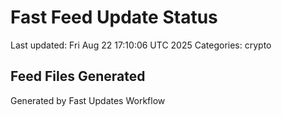 # Fast Feed Update Status
Last updated: Fri Aug 22 17:10:06 UTC 2025
Categories: crypto

## Feed Files Generated

Generated by Fast Updates Workflow
